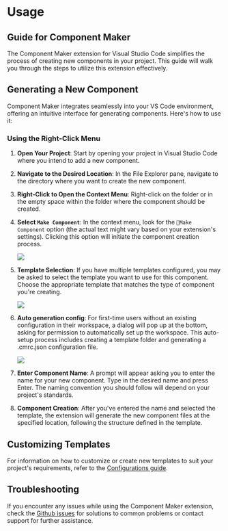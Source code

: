 # Usage 

## Guide for Component Maker

The Component Maker extension for Visual Studio Code simplifies the process of creating new components in your project. This guide will walk you through the steps to utilize this extension effectively.

## Generating a New Component

Component Maker integrates seamlessly into your VS Code environment, offering an intuitive interface for generating components. Here's how to use it:

### Using the Right-Click Menu

1. **Open Your Project**: Start by opening your project in Visual Studio Code where you intend to add a new component.

2. **Navigate to the Desired Location**: In the File Explorer pane, navigate to the directory where you want to create the new component.

3. **Right-Click to Open the Context Menu**: Right-click on the folder or in the empty space within the folder where the component should be created.

4. **Select `Make Component`**: In the context menu, look for the `📐Make Component` option (the actual text might vary based on your extension's settings). Clicking this option will initiate the component creation process.


    ![](/images/menu.jpg)
5. **Template Selection**: If you have multiple templates configured, you may be asked to select the template you want to use for this component. Choose the appropriate template that matches the type of component you're creating.

    ![](/images/template.png)

6. **Auto generation config**: For first-time users without an existing configuration in their workspace, a dialog will pop up at the bottom, asking for permission to automatically set up the workspace. This auto-setup process includes creating a template folder and generating a .cmrc.json configuration file.

    ![](/images/no_template.png)

7. **Enter Component Name**: A prompt will appear asking you to enter the name for your new component. Type in the desired name and press Enter. The naming convention you should follow will depend on your project's standards.

8. **Component Creation**: After you've entered the name and selected the template, the extension will generate the new component files at the specified location, following the structure defined in the template.

## Customizing Templates

For information on how to customize or create new templates to suit your project's requirements, refer to the [Configurations guide](/configurations).

## Troubleshooting

If you encounter any issues while using the Component Maker extension, check the [Github issues](https://github.com/Ar-mane/component-maker/issues) for solutions to common problems or contact support for further assistance.
